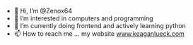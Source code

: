 - 👋 Hi, I’m @Zenox64
- 👀 I’m interested in computers and programming
- 🌱 I’m currently doing frontend and actively learning python
- 📫 How to reach me ... my website www.keaganlueck.com

<!---
Zenox64/Zenox64 is a ✨ special ✨ repository because its `README.md` (this file) appears on your GitHub profile.
You can click the Preview link to take a look at your changes.
--->
